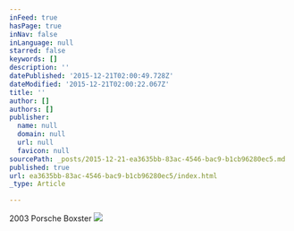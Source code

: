 ```yaml
---
inFeed: true
hasPage: true
inNav: false
inLanguage: null
starred: false
keywords: []
description: ''
datePublished: '2015-12-21T02:00:49.728Z'
dateModified: '2015-12-21T02:00:22.067Z'
title: ''
author: []
authors: []
publisher:
  name: null
  domain: null
  url: null
  favicon: null
sourcePath: _posts/2015-12-21-ea3635bb-83ac-4546-bac9-b1cb96280ec5.md
published: true
url: ea3635bb-83ac-4546-bac9-b1cb96280ec5/index.html
_type: Article

---
```

2003 Porsche Boxster
![](https://the-grid-user-content.s3-us-west-2.amazonaws.com/915450ae-4e1d-423f-93b9-8aa53fda03e5.jpg)